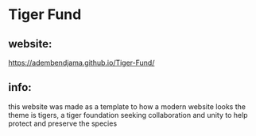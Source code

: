 # Tiger Fund
## website:
https://adembendjama.github.io/Tiger-Fund/
## info:
this website was made as a template to how a modern website looks
the theme is tigers, a tiger foundation seeking collaboration and unity to help protect and preserve the species
